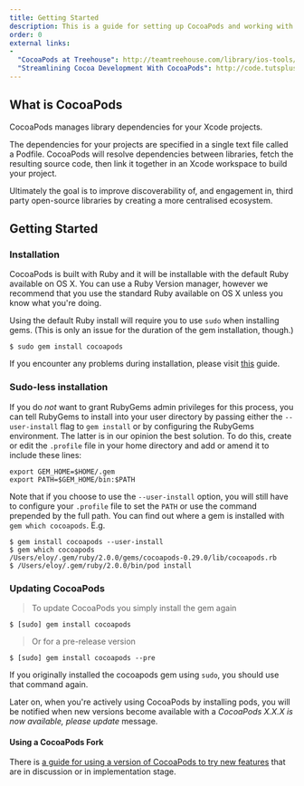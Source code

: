 ```yaml
---
title: Getting Started
description: This is a guide for setting up CocoaPods and working with your first project.
order: 0
external links:
-
  "CocoaPods at Treehouse": http://teamtreehouse.com/library/ios-tools/cocoapods/cocoapods
  "Streamlining Cocoa Development With CocoaPods": http://code.tutsplus.com/tutorials/streamlining-cocoa-development-with-cocoapods--mobile-15938
---
```


## What is CocoaPods

CocoaPods manages library dependencies for your Xcode projects.

The dependencies for your projects are specified in a single text file called a Podfile. CocoaPods will resolve dependencies between libraries, fetch the resulting source code, then link it together in an Xcode workspace to build your project.

Ultimately the goal is to improve discoverability of, and engagement in, third party open-source libraries by creating a more centralised ecosystem.

## Getting Started

### Installation

CocoaPods is built with Ruby and it will be installable with the default Ruby
available on OS X. You can use a Ruby Version manager, however we recommend that
you use the standard Ruby available on OS X unless you know what you're doing.

Using the default Ruby install will require you to use `sudo` when installing
gems. (This is only an issue for the duration of the gem installation, though.)

```shell
$ sudo gem install cocoapods
```

If you encounter any problems during installation, please visit [this](https://guides.cocoapods.org/using/troubleshooting#installing-cocoapods) guide.

### Sudo-less installation

If you do *not* want to grant RubyGems admin privileges for this process, you can
tell RubyGems to install into your user directory by passing either the
`--user-install` flag to `gem install` or by configuring the RubyGems environment.
The latter is in our opinion the best solution. To do this, create or edit the
`.profile` file in your home directory and add or amend it to include these lines:

```shell
export GEM_HOME=$HOME/.gem
export PATH=$GEM_HOME/bin:$PATH
```

Note that if you choose to use the `--user-install` option, you will still have
to configure your `.profile` file to set the `PATH` or use the command prepended by
the full path. You can find out where a gem is installed with `gem which
cocoapods`. E.g.

```shell
$ gem install cocoapods --user-install
$ gem which cocoapods
/Users/eloy/.gem/ruby/2.0.0/gems/cocoapods-0.29.0/lib/cocoapods.rb
$ /Users/eloy/.gem/ruby/2.0.0/bin/pod install
```

### Updating CocoaPods

> To update CocoaPods you simply install the gem again

```shell
$ [sudo] gem install cocoapods
```

> Or for a pre-release version

```shell
$ [sudo] gem install cocoapods --pre
```

If you originally installed the cocoapods gem using `sudo`, you should use that command again.

Later on, when you're actively using CocoaPods by installing pods, you will be notified when new versions become available with a *CocoaPods X.X.X is now available, please update* message.

#### Using a CocoaPods Fork

There is [a guide for using a version of CocoaPods to try new features](/using/unreleased-features) that are in discussion or in implementation stage.
